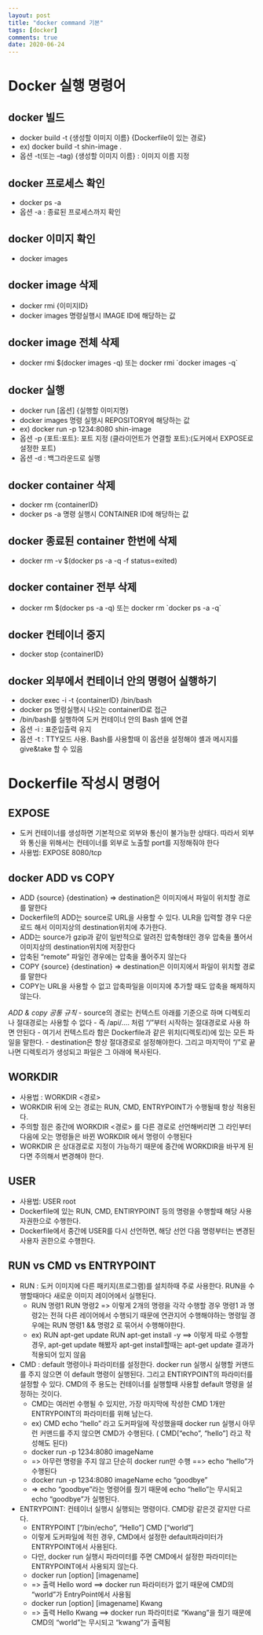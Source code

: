 ```yaml
---
layout: post
title: "docker command 기본"
tags: [docker]
comments: true
date: 2020-06-24
---
```


# Docker 실행 명령어

## docker 빌드
- docker build -t {생성할 이미지 이름} {Dockerfile이 있는 경로}
- ex) docker build -t shin-image .
- 옵션 -t(또는 –tag) {생성할 이미지 이름} : 이미지 이름 지정

## docker 프로세스 확인
- docker ps -a
- 옵션 -a : 종료된 프로세스까지 확인

## docker 이미지 확인
- docker images

## docker image 삭제
- docker rmi {이미지ID}
- docker images 명령실행시 IMAGE ID에 해당하는 값

## docker image 전체 삭제
- docker rmi $(docker images -q) 또는 docker rmi \`docker images -q\`

## docker 실행
- docker run [옵션] {실행할 이미지명}
- docker images 명령 실행시 REPOSITORY에 해당하는 값
- ex) docker run -p 1234:8080 shin-image
- 옵션 -p {포트:포트}: 포트 지정 (클라이언트가 연결할 포트):(도커에서 EXPOSE로 설정한 포트)
- 옵션 -d : 백그라운드로 실행

## docker container 삭제
- docker rm {containerID}
- docker ps -a 명령 실행시 CONTAINER ID에 해당하는 값

## docker 종료된 container 한번에 삭제
- docker rm -v $(docker ps -a -q -f status=exited)

## docker container 전부 삭제
- docker rm $(docker ps -a -q) 또는 docker rm \`docker ps -a -q\`

## docker 컨테이너 중지
- docker stop {containerID}

## docker 외부에서 컨테이너 안의 명령어 실행하기
- docker exec -i -t {containerID} /bin/bash
- docker ps 명령실행시 나오는 containerID로 접근
- /bin/bash를 실행하여 도커 컨테이너 안의 Bash 셀에 연결
- 옵션 -i : 표준입출력 유지
- 옵션 -t : TTY모드 사용. Bash를 사용할때 이 옵션을 설정해야 셸과 메시지를 give&take 할 수 있음



# Dockerfile 작성시 명령어

## EXPOSE
- 도커 컨테이너를 생성하면 기본적으로 외부와 통신이 불가능한 상태다. 따라서 외부와 통신을 위해서는 컨테이너를 외부로 노출할 port를 지정해줘야 한다
- 사용법: EXPOSE 8080/tcp

## docker ADD vs COPY
- ADD {source} {destination} => destination은 이미지에서 파일이 위치할 경로를 말한다
- Dockerfile의 ADD는 source로 URL을 사용할 수 있다. ULR을 입력할 경우 다운로드 해서 이미지상의 destination위치에 추가한다.
- ADD는 source가 gzip과 같이 일반적으로 알려진 압축형태인 경우 압축을 풀어서 이미지상의 destination위치에 저장한다
- 압축된 “remote” 파일인 경우에는 압축을 풀어주지 않는다
- COPY {source} {destination} => destination은 이미지에서 파일이 위치할 경로를 말한다
- COPY는 URL을 사용할 수 없고 압축파일을 이미지에 추가할 때도 압축을 해제하지 않는다.

*ADD & copy 공통 규칙* - source의 경로는 컨텍스트 아래를 기준으로 하며 디렉토리나 절대경로는 사용할 수 없다 - 즉 /api/…. 처럼 “/”부터 시작하는 절대경로로 사용 하면 안된다 - 여기서 컨텍스트라 함은 Dockerfile과 같은 위치(디렉토리)에 있는 모든 파일을 말한다. - destination은 항상 절대경로로 설정해야한다. 그리고 마지막이 “/”로 끝나면 디렉토리가 생성되고 파일은 그 아래에 복사된다.

## WORKDIR
- 사용법 : WORKDIR <경로>
- WORKDIR 뒤에 오는 경로는 RUN, CMD, ENTRYPOINT가 수행될때 항상 적용된다.
- 주의할 점은 중간에 WORKDIR <경로> 를 다른 경로로 선언해버리면 그 라인부터 다음에 오는 명령들은 바뀐 WORKDIR 에서 명령이 수행된다
- WORKDIR 은 상대경로로 지정이 가능하기 때문에 중간에 WORKDIR을 바꾸게 된다면 주의해서 변경해야 한다.

## USER
- 사용법: USER root
- Dockerfile에 있는 RUN, CMD, ENTIRYPOINT 등의 명령을 수행할때 해당 사용자권한으로 수행한다.
- Dockerfile에서 중간에 USER를 다시 선언하면, 해당 선언 다음 명령부터는 변경된 사용자 권한으로 수행한다.

## RUN vs CMD vs ENTRYPOINT
- RUN : 도커 이미지에 다른 패키지(프로그램)를 설치하때 주로 사용한다. RUN을 수행할때마다 새로운 이미지 레이어에서 실행된다.
    - RUN 명령1 RUN 명령2 => 이렇게 2개의 명령을 각각 수행할 경우 명령1 과 명령2는 전혀 다른 레이어에서 수행되기 때문에 연관지어 수행해야하는 명령일 경우에는 RUN 명령1 && 명령2 로 묶어서 수행해야한다.
    - ex) RUN apt-get update RUN apt-get install -y ==> 이렇게 따로 수행할 경우, apt-get update 해봤자 apt-get install할때는 apt-get update 결과가 적용되어 있지 않음
- CMD : default 명령이나 파라미터를 설정한다. docker run 실행시 실행할 커맨드를 주지 않으면 이 default 명령이 실행된다. 그리고 ENTIRYPOINT의 파라미터를 설정할 수 있다. CMD의 주 용도는 컨테이너를 실행할때 사용할 default 명령을 설정하는 것이다.
    - CMD는 여러번 수행될 수 있지만, 가장 마지막에 작성한 CMD 1개만 ENTRYPOINT의 파라미터를 위해 남는다.
    - ex) CMD echo “hello” 라고 도커파일에 작성했을때 docker run 실행시 아무런 커맨드를 주지 않으면 CMD가 수행된다. ( CMD[“echo”, “hello”] 라고 작성해도 된다)
    - docker run -p 1234:8080 imageName
    - => 아무런 명령을 주지 않고 단순히 docker run만 수행 ==> echo “hello”가 수행된다
    - docker run -p 1234:8080 imageName echo “goodbye”
    - => echo “goodbye”라는 명령어를 줬기 때문에 echo “hello”는 무시되고 echo “goodbye”가 실행된다.
- ENTRYPOINT: 컨테이너 실행시 실행되는 명령이다. CMD랑 같은것 같지만 다르다.
    - ENTRYPOINT [“/bin/echo”, “Hello”] CMD [“world”]
    - 이렇게 도커파일에 적힌 경우, CMD에서 설정한 default파라미터가 ENTRYPOINT에서 사용된다.
    - 다만, docker run 실행시 파라미터를 주면 CMD에서 설정한 파라미터는 ENTRYPOINT에서 사용되지 않는다.
    - docker run [option] [imagename]
    - => 출력 Hello word ==> docker run 파라미터가 없기 때문에 CMD의 “world”가 EntryPoint에서 사용됨
    - docker run [option] [imagename] Kwang
    - => 출력 Hello Kwang ==> docker run 파라미터로 “Kwang”을 줬기 때문에 CMD의 “world”는 무시되고 “kwang”가 출력됨
